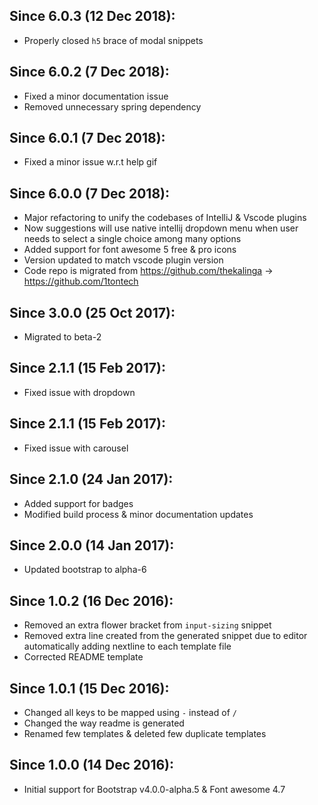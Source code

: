 ## Since 6.0.3 (12 Dec 2018):

  - Properly closed `h5` brace of modal snippets

## Since 6.0.2 (7 Dec 2018):

  - Fixed a minor documentation issue
  - Removed unnecessary spring dependency

## Since 6.0.1 (7 Dec 2018):

  - Fixed a minor issue w.r.t help gif

## Since 6.0.0 (7 Dec 2018):

  - Major refactoring to unify the codebases of IntelliJ & Vscode plugins
  - Now suggestions will use native intellij dropdown menu when user needs to select a single choice among many options
  - Added support for font awesome 5 free & pro icons
  - Version updated to match vscode plugin version
  - Code repo is migrated from https://github.com/thekalinga -> https://github.com/1tontech

## Since 3.0.0 (25 Oct 2017):

  - Migrated to beta-2

## Since 2.1.1 (15 Feb 2017):

  - Fixed issue with dropdown

## Since 2.1.1 (15 Feb 2017):

  - Fixed issue with carousel

## Since 2.1.0 (24 Jan 2017):

  - Added support for badges
  - Modified build process & minor documentation updates

## Since 2.0.0 (14 Jan 2017):

  - Updated bootstrap to alpha-6

## Since 1.0.2 (16 Dec 2016):

  - Removed an extra flower bracket from `input-sizing` snippet
  - Removed extra line created from the generated snippet due to editor automatically adding nextline to each template file
  - Corrected README template

## Since 1.0.1 (15 Dec 2016):

  - Changed all keys to be mapped using `-` instead of `/`
  - Changed the way readme is generated
  - Renamed few templates & deleted few duplicate templates

## Since 1.0.0 (14 Dec 2016):

  - Initial support for Bootstrap v4.0.0-alpha.5 & Font awesome 4.7
